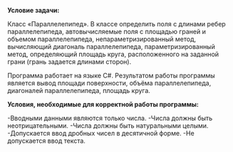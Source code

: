 **Условие задачи:**

Класс «Параллелепипед». В классе определить поля с длинами ребер параллелепипеда, автовычисляемые поля с площадью граней и объемом параллелепипеда, непараметризированный метод, вычисляющий диагональ параллелепипеда, параметризированный метод, определяющий площадь круга, расположенного на заданной грани (грань задается длинами сторон).

Программа работает на языке C#. Результатом работы программы является вывод площади поверхности, объёма параллелепипеда, диагоналей параллелепипеда, площадь круга.

**Условия, необходимые для корректной работы программы:**

-Вводными данными являются только числа.
-Числа должны быть неотрицательными.
-Числа должны быть натуральными целыми.
-Допускается ввод дробных чисел в десятичной форме.
-Не допускается ввод текста.
